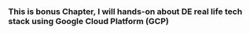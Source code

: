 ### This is bonus Chapter, I will hands-on about DE real life tech stack using Google Cloud Platform (GCP)